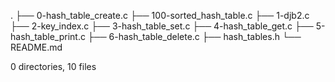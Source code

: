 .
├── 0-hash_table_create.c
├── 100-sorted_hash_table.c
├── 1-djb2.c
├── 2-key_index.c
├── 3-hash_table_set.c
├── 4-hash_table_get.c
├── 5-hash_table_print.c
├── 6-hash_table_delete.c
├── hash_tables.h
└── README.md

0 directories, 10 files
